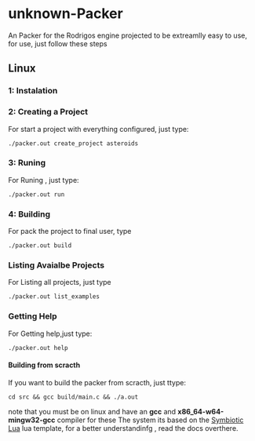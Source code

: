 # unknown-Packer
An Packer for the Rodrigos engine projected to be extreamlly 
easy to use, for use, just follow these steps 

## Linux

### 1: Instalation 

### 2: Creating a Project 
For start a project with everything configured, just type:
```shel 
./packer.out create_project asteroids
```

### 3: Runing
For Runing , just type: 
```shel 
./packer.out run
```


### 4: Building 
For pack the project to final user, type 
```shel 
./packer.out build
```

### Listing Avaialbe Projects 
For Listing all projects, just type 

```shel 
./packer.out list_examples
```
### Getting Help
For Getting help,just type: 
```shel 
./packer.out help
```




#### Building from scracth

If you want to build the packer from scracth, just ttype: 
```shel
cd src && gcc build/main.c && ./a.out
```
note that you must be on linux  and have an **gcc** and  **x86_64-w64-mingw32-gcc** compiler 
for these
The system its based on the [Symbiotic Lua](https://github.com/OUIsolutions/Symbiotic-Lua) lua template, for a better understandinfg , read  the docs overthere.
